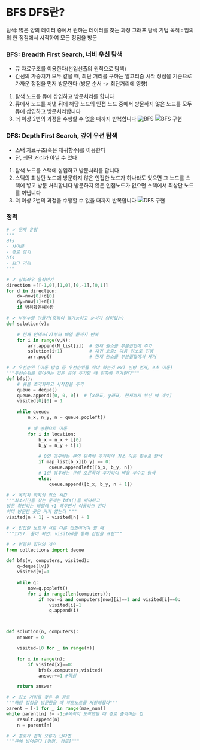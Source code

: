 # BFS DFS란?
탐색: 많은 양의 데이터 중에서 원하는 데이터를 찾는 과정
그래프 탐색 기법
목적 : 임의의 한 정점에서 시작하여 모든 정점을 방문

### BFS: Breadth First Search, 너비 우선 탐색
* 큐 자료구조를 이용한다(선입선출의 원칙으로 탐색)
* 간선의 가중치가 모두 같을 때, 최단 거리를 구하는 알고리즘
시작 정점을 기준으로 가까운 정점을 먼저 방문한다 (방문 순서 -> 최단거리에 영향)
1. 탐색 노드를 큐에 삽입하고 방문처리를 합니다
2. 큐에서 노드를 꺼낸 뒤에 해당 노드의 인접 노드 중에서 방문하지 않은 노드를 모두 큐에 삽입하고 방문처리합니다
3. 더 이상 2번의 과정을 수행할 수 없을 때까지 반복합니다
![BFS](./image/image-3.png)
![BFS 구현](./image/image-4.png)

### DFS: Depth First Search, 깊이 우선 탐색
* 스택 자료구조(혹은 재귀함수)를 이용한다
* 단, 최단 거리가 아닐 수 있다
1. 탐색 노드를 스택에 삽입하고 방문처리를 합니다
2. 스택의 최상단 노드에 방문하지 않은 인접한 노드가 하나라도 있으면 그 노드를 스택에 넣고 방문 처리합니다 방문하지 않은 인접노드가 없으면 스택에서 최상단 노드를 꺼냅니다
3. 더 이상 2번의 과정을 수행할 수 없을 때까지 반복합니다
![DFS 구현](./image/image-5.png)

### 정리

```python
# ✔ 문제 유형
"""
dfs
- 사이클
- 경로 찾기
bfs
- 최단 거리
"""

# ✔ 상하좌우 움직이기
direction =[[-1,0],[1,0],[0,-1],[0,1]]
for d in direction:
    dx=now[0]+d[0]
    dy=now[1]+d[1]
    if 범위확인해야함

# ✔ 부분수열 만들기(중복이 불가능하고 순서가 의미없는)
def solution(v):

    # 현재 인덱스(v)부터 배열 끝까지 반복
    for i in range(v,N):
        arr.append(N_list[i])  # 현재 원소를 부분집합에 추가
        solution(i+1)          # 재귀 호출: 다음 원소로 진행
        arr.pop()              # 현재 원소를 부분집합에서 제거

# ✔ 우선순위 (이동 방법 중 우선순위를 줘야 하는것 ex) 빈방 먼저, 0초 이동)
"""우선순위를 줘야하는 것은 큐에 추가할 때 왼쪽에 추가한다"""
def bfs():
    # 큐를 초기화하고 시작점을 추가
    queue = deque()
    queue.append([0, 0, 0])  # [x좌표, y좌표, 현재까지 부신 벽 개수]
    visited[0][0] = 1

    while queue:
        n_x, n_y, n = queue.popleft()
        
        # 네 방향으로 이동
        for i in location:
            b_x = n_x + i[0]
            b_y = n_y + i[1]
                
            # 0인 경우에는 큐의 왼쪽에 추가하여 최소 이동 횟수로 탐색
            if map_list[b_x][b_y] == 0:
                queue.appendleft([b_x, b_y, n])
            # 1인 경우에는 큐의 오른쪽에 추가하여 벽을 부수고 탐색
            else:
                queue.append([b_x, b_y, n + 1])

# ✔ 목적지 까지의 최소 시간
"""최소시간을 찾는 문제는 bfs()를 써야하고 
방문 확인하는 배열에 +1 해주면서 이동하면 된다
이미 방문한 곳은 가지 않는다 """
visited[n + 1] = visited[n] + 1

# ✔ 인접한 노드가 서로 다른 집합이어야 할 때
"""1707. 풀이 확인: visited를 통해 집합을 표현"""

# ✔ 연결된 집단의 개수
from collections import deque

def bfs(v, computers, visited):
    q=deque([v])
    visited[v]=1

    while q:
        now=q.popleft()
        for i in range(len(computers)):
            if now!=i and computers[now][i]==1 and visited[i]==0:
                visited[i]=1
                q.append(i)



def solution(n, computers):
    answer = 0

    visited=[0 for _ in range(n)]

    for x in range(n):
        if visited[x]==0:
            bfs(x,computers,visited)
            answer+=1 #핵심

    return answer

# ✔ 최소 거리를 찾은 후 경로 
"""해당 정점을 방문했을 때 부모노드를 저장해줬다"""
parent = [-1 for _ in range(max_num)]
while parent[n] != -1:#목적지 도착했을 때 경로 출력하는 법
    result.append(n)
    n = parent[n]

# ✔ 경로가 겹쳐 오류가 난다면
"""큐에 넣어준다 [정점, 경로]"""
```